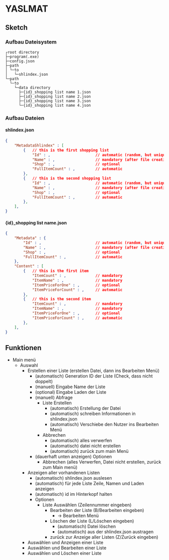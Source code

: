 # YASLMAT

## Sketch

### Aufbau Dateisystem

```
┌root directory
├─program(.exe)
├─config.json
├─path
│ └─to
│   └─shlindex.json
└─path
  └─to
    └─data directory
      ├─{id}_shopping list name 1.json
      ├─{id}_shopping list name 2.json
      ├─{id}_shopping list name 3.json
      └─{id}_shopping list name 4.json
```

### Aufbau Dateien

#### shlindex.json

```json
{
    "MetadataShlindex" : [
        {   // this is the first shopping list
            "Id" : ,                    // automatic (random, but unique)
            "Name" : ,                  // mandatory (after file creation)
            "Shop" : ,                  // optional
            "FullItemCount" : ,         // automatic
        },
        {   // this is the second shopping list
            "Id" : ,                    // automatic (random, but unique)
            "Name" : ,                  // mandatory (after file creation)
            "Shop" : ,                  // optional
            "FullItemCount" : ,         // automatic
        },
    ],
}
```

#### {id}_shopping list name.json

```json
{
    "Metadata" : {
        "Id" : ,                        // automatic (random, but unique)
        "Name" : ,                      // mandatory (after file creation)
        "Shop" : ,                      // optional
        "FullItemCount" : ,             // automatic
    },
    "Content" : [
        {   // this is the first item
            "ItemCount" : ,             // mandatory
            "ItemName" : ,              // mandatory
            "ItemPriceForOne" : ,       // optional
            "ItemPriceForCount" : ,     // automatic
        },
        {   // this is the second item
            "ItemCount" : ,             // mandatory
            "ItemName" : ,              // mandatory
            "ItemPriceForOne" : ,       // optional
            "ItemPriceForCount" : ,     // automatic
        },
    ],
}
```

## Funktionen

- Main menü
  - Auswahl
    - Erstellen einer Liste (erstellen Datei, dann ins Bearbeiten Menü)
      - (automatisch) Generation ID der Liste (Check, dass nicht doppelt)
      - (manuell) Eingabe Name der Liste
      - (optional) Eingabe Laden der Liste
      - (manuell) Abfrage
        - Liste Erstellen
          - (automatisch) Erstellung der Datei
          - (automatisch) schreiben Informationen in shlindex.json
          - (automatisch) Verschiebe den Nutzer ins Bearbeiten Menü
        - Abbrechen
          - (automatisch) alles verwerfen
          - (automatisch) datei nicht erstellen
          - (automatisch) zurück zum main Menü
      - (dauerhaft unten anzeigen) Optionen 
        - Abbrechen (alles Verwerfen, Datei nicht erstellen, zurück zum Main menü)
    - Anzeigen aller vorhandenen Listen
      - (automatisch) shlindex.json auslesen
      - (automatisch) für jede Liste Zeile, Namen und Laden anzeigen
      - (automatisch) id im Hinterkopf halten
      - Optionen
        - Liste Auswählen (Zeilennummer eingeben)
          - Bearbeiten der Liste (B/Bearbeiten eingeben)
            - -> Bearbeiten Menü
          - Löschen der Liste (L/Löschen eingeben)
            - (automatisch) Datei löschen
            - (automatisch) aus der shlindex.json austragen
          - zurück zur Anzeige aller Listen (Z/Zurück eingeben)
    - Auswählen und Anzeigen einer Liste
    - Auswählen und Bearbeiten einer Liste
    - Auswählen und Löschen einer Liste